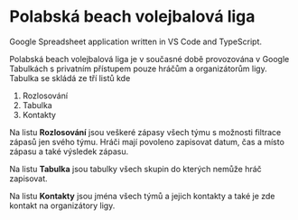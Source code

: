 # Polabská beach volejbalová liga

Google Spreadsheet application written in VS Code and TypeScript.

Polabská beach volejbalová liga je v současné době provozována v Google Tabulkách s privatním přístupem pouze hráčům a organizátorům ligy.
Tabulka se skládá ze tří listů kde
1. Rozlosování
2. Tabulka
3. Kontakty

Na listu **Rozlosování** jsou veškeré zápasy všech týmu s možnosti filtrace zápasů jen svého týmu. Hráči mají povoleno zapisovat datum, čas a místo zápasu a také výsledek zápasu.

Na listu **Tabulka** jsou tabulky všech skupin do kterých nemůže hráč zapisovat.

Na listu **Kontakty** jsou jména všech týmů a jejich kontakty a také je zde kontakt na organizátory ligy. 